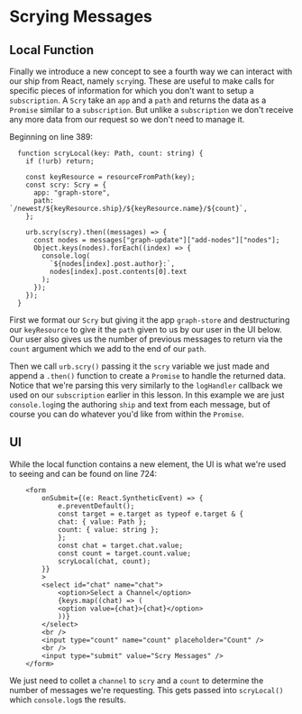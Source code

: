 # Scrying Messages

## Local Function

Finally we introduce a new concept to see a fourth way we can interact with our ship from React, namely `scry`ing. These are useful to make calls for specific pieces of information for which you don't want to setup a `subscription`. A `Scry` take an `app` and a `path` and returns the data as a `Promise` similar to a `subscription`. But unlike a `subscription` we don't receive any more data from our request so we don't need to manage it.

Beginning on line 389:

```
  function scryLocal(key: Path, count: string) {
    if (!urb) return;

    const keyResource = resourceFromPath(key);
    const scry: Scry = {
      app: "graph-store",
      path: `/newest/${keyResource.ship}/${keyResource.name}/${count}`,
    };

    urb.scry(scry).then((messages) => {
      const nodes = messages["graph-update"]["add-nodes"]["nodes"];
      Object.keys(nodes).forEach((index) => {
        console.log(
          `${nodes[index].post.author}:`,
          nodes[index].post.contents[0].text
        );
      });
    });
  }
```

First we format our `Scry` but giving it the app `graph-store` and destructuring our `keyResource` to give it the `path` given to us by our user in the UI below. Our user also gives us the number of previous messages to return via the `count` argument which we add to the end of our `path`.

Then we call `urb.scry()` passing it the `scry` variable we just made and append a `.then()` function to create a `Promise` to handle the returned data. Notice that we're parsing this very similarly to the `logHandler` callback we used on our `subscription` earlier in this lesson. In this example we are just `console.log`ing the authoring `ship` and text from each message, but of course you can do whatever you'd like from within the `Promise`.

## UI

While the local function contains a new element, the UI is what we're used to seeing and can be found on line 724:

```
    <form
        onSubmit={(e: React.SyntheticEvent) => {
            e.preventDefault();
            const target = e.target as typeof e.target & {
            chat: { value: Path };
            count: { value: string };
            };
            const chat = target.chat.value;
            const count = target.count.value;
            scryLocal(chat, count);
        }}
        >
        <select id="chat" name="chat">
            <option>Select a Channel</option>
            {keys.map((chat) => (
            <option value={chat}>{chat}</option>
            ))}
        </select>
        <br />
        <input type="count" name="count" placeholder="Count" />
        <br />
        <input type="submit" value="Scry Messages" />
    </form>
```

We just need to collet a `channel` to `scry` and a `count` to determine the number of messages we're requesting. This gets passed into `scryLocal()` which `console.log`s the results.

